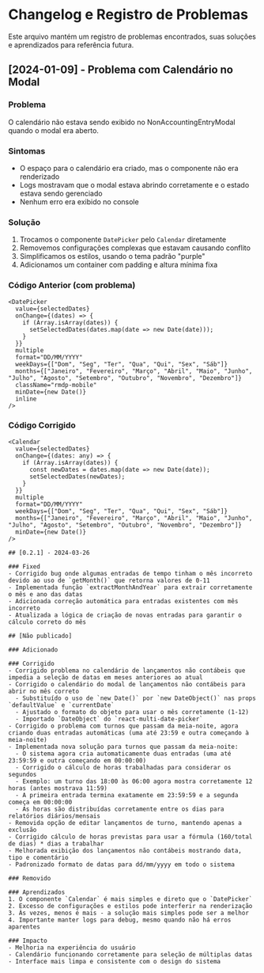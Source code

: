 # Changelog e Registro de Problemas

Este arquivo mantém um registro de problemas encontrados, suas soluções e aprendizados para referência futura.

## [2024-01-09] - Problema com Calendário no Modal

### Problema
O calendário não estava sendo exibido no NonAccountingEntryModal quando o modal era aberto.

### Sintomas
- O espaço para o calendário era criado, mas o componente não era renderizado
- Logs mostravam que o modal estava abrindo corretamente e o estado estava sendo gerenciado
- Nenhum erro era exibido no console

### Solução
1. Trocamos o componente `DatePicker` pelo `Calendar` diretamente
2. Removemos configurações complexas que estavam causando conflito
3. Simplificamos os estilos, usando o tema padrão "purple"
4. Adicionamos um container com padding e altura mínima fixa

### Código Anterior (com problema)
```tsx
<DatePicker
  value={selectedDates}
  onChange={(dates) => {
    if (Array.isArray(dates)) {
      setSelectedDates(dates.map(date => new Date(date)));
    }
  }}
  multiple
  format="DD/MM/YYYY"
  weekDays={["Dom", "Seg", "Ter", "Qua", "Qui", "Sex", "Sáb"]}
  months={["Janeiro", "Fevereiro", "Março", "Abril", "Maio", "Junho", "Julho", "Agosto", "Setembro", "Outubro", "Novembro", "Dezembro"]}
  className="rmdp-mobile"
  minDate={new Date()}
  inline
/>
```

### Código Corrigido
```tsx
<Calendar
  value={selectedDates}
  onChange={(dates: any) => {
    if (Array.isArray(dates)) {
      const newDates = dates.map(date => new Date(date));
      setSelectedDates(newDates);
    }
  }}
  multiple
  format="DD/MM/YYYY"
  weekDays={["Dom", "Seg", "Ter", "Qua", "Qui", "Sex", "Sáb"]}
  months={["Janeiro", "Fevereiro", "Março", "Abril", "Maio", "Junho", "Julho", "Agosto", "Setembro", "Outubro", "Novembro", "Dezembro"]}
  minDate={new Date()}
/>

## [0.2.1] - 2024-03-26

### Fixed
- Corrigido bug onde algumas entradas de tempo tinham o mês incorreto devido ao uso de `getMonth()` que retorna valores de 0-11
- Implementada função `extractMonthAndYear` para extrair corretamente o mês e ano das datas
- Adicionada correção automática para entradas existentes com mês incorreto
- Atualizada a lógica de criação de novas entradas para garantir o cálculo correto do mês

## [Não publicado]

### Adicionado

### Corrigido
- Corrigido problema no calendário de lançamentos não contábeis que impedia a seleção de datas em meses anteriores ao atual
- Corrigido o calendário do modal de lançamentos não contábeis para abrir no mês correto
  - Substituído o uso de `new Date()` por `new DateObject()` nas props `defaultValue` e `currentDate`
  - Ajustado o formato do objeto para usar o mês corretamente (1-12)
  - Importado `DateObject` do `react-multi-date-picker`
- Corrigido o problema com turnos que passam da meia-noite, agora criando duas entradas automáticas (uma até 23:59 e outra começando à meia-noite)
- Implementada nova solução para turnos que passam da meia-noite:
  - O sistema agora cria automaticamente duas entradas (uma até 23:59:59 e outra começando em 00:00:00)
  - Corrigido o cálculo de horas trabalhadas para considerar os segundos
  - Exemplo: um turno das 18:00 às 06:00 agora mostra corretamente 12 horas (antes mostrava 11:59)
  - A primeira entrada termina exatamente em 23:59:59 e a segunda começa em 00:00:00
  - As horas são distribuídas corretamente entre os dias para relatórios diários/mensais
- Removida opção de editar lançamentos de turno, mantendo apenas a exclusão
- Corrigido cálculo de horas previstas para usar a fórmula (160/total de dias) * dias a trabalhar
- Melhorada exibição dos lançamentos não contábeis mostrando data, tipo e comentário
- Padronizado formato de datas para dd/mm/yyyy em todo o sistema

### Removido

### Aprendizados
1. O componente `Calendar` é mais simples e direto que o `DatePicker`
2. Excesso de configurações e estilos pode interferir na renderização
3. Às vezes, menos é mais - a solução mais simples pode ser a melhor
4. Importante manter logs para debug, mesmo quando não há erros aparentes

### Impacto
- Melhoria na experiência do usuário
- Calendário funcionando corretamente para seleção de múltiplas datas
- Interface mais limpa e consistente com o design do sistema
